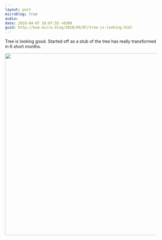 ```yaml
---
layout: post
microblog: true
audio: 
date: 2018-04-07 16:07:55 +0300
guid: http://kaa.micro.blog/2018/04/07/tree-is-looking.html
---
```

Tree is looking good. Started off as a stub of the tree has really transformed in 6 short months.

<img src="http://www.kaa.bz/uploads/2018/4a38817f59.jpg" width="600" height="600" />
